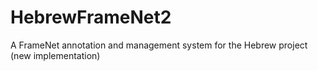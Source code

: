 # HebrewFrameNet2
A FrameNet annotation and management system for the Hebrew project (new implementation)

